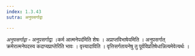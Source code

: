 ```yaml
---
index: 1.3.43
sutra: अनुपसर्गाद्वा

---
```

_अनुपसर्गाद्वा_ - अनुपसर्गाद्वा ।कर्म आत्मनेपद॑मिति शेषः । अप्राप्तविभाषेयमिति । अनुपसर्गात् क्रमेरात्मनेपदस्य कदाप्यप्राप्तेरिति भावः । वृत्त्यादाविति । वृत्तिसर्गतायनेषु तु पूर्वविप्रतिषेधान्नित्यमेवेत्यर्थः । 